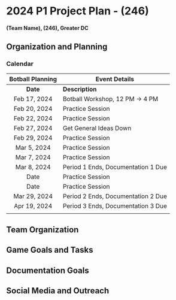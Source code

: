 # 2024 P1 Project Plan - (246)
#### (Team Name), (246), Greater DC

## Organization and Planning
### Calendar

| Botball Planning     | Event Details |
| :----: | ----------- |
| **Date** | **Description** |
| Feb 17, 2024   | Botball Workshop, 12 PM → 4 PM |
| Feb 20, 2024 | Practice Session |
| Feb 22, 2024 | Practice Session |
| Feb 27, 2024 | Get General Ideas Down |
| Feb 29, 2024 | Practice Session |
| Mar 5, 2024 | Practice Session |
| Mar 7, 2024 | Practice Session |
| Mar 8, 2024 | Period 1 Ends, Documentation 1 Due|
| Date | Practice Session |
| Date | Practice Session |
| Mar 29, 2024 | Period 2 Ends, Documentation 2 Due |
| Apr 19, 2024 | Period 3 Ends, Documentation 3 Due |
|  |  |

## Team Organization


## Game Goals and Tasks


## Documentation Goals


## Social Media and Outreach




